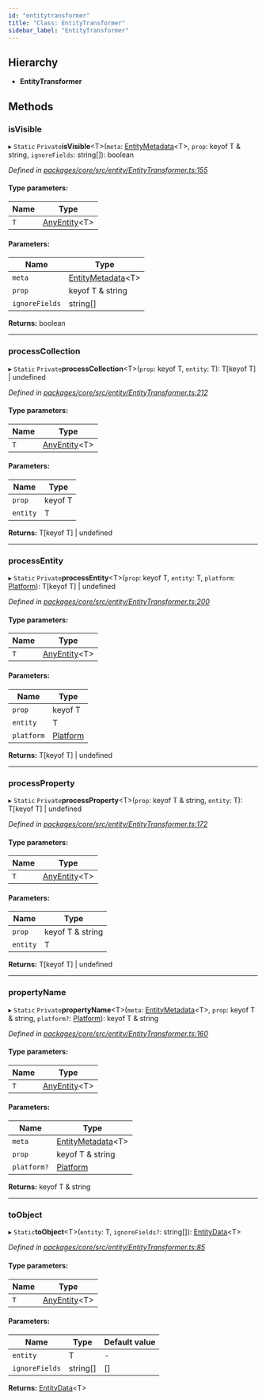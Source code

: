 ```yaml
---
id: "entitytransformer"
title: "Class: EntityTransformer"
sidebar_label: "EntityTransformer"
---
```


## Hierarchy

* **EntityTransformer**

## Methods

### isVisible

▸ `Static` `Private`**isVisible**&#60;T>(`meta`: [EntityMetadata](entitymetadata.md)&#60;T>, `prop`: keyof T & string, `ignoreFields`: string[]): boolean

*Defined in [packages/core/src/entity/EntityTransformer.ts:155](https://github.com/mikro-orm/mikro-orm/blob/18b580bb42/packages/core/src/entity/EntityTransformer.ts#L155)*

#### Type parameters:

Name | Type |
------ | ------ |
`T` | [AnyEntity](../index.md#anyentity)&#60;T> |

#### Parameters:

Name | Type |
------ | ------ |
`meta` | [EntityMetadata](entitymetadata.md)&#60;T> |
`prop` | keyof T & string |
`ignoreFields` | string[] |

**Returns:** boolean

___

### processCollection

▸ `Static` `Private`**processCollection**&#60;T>(`prop`: keyof T, `entity`: T): T[keyof T] \| undefined

*Defined in [packages/core/src/entity/EntityTransformer.ts:212](https://github.com/mikro-orm/mikro-orm/blob/18b580bb42/packages/core/src/entity/EntityTransformer.ts#L212)*

#### Type parameters:

Name | Type |
------ | ------ |
`T` | [AnyEntity](../index.md#anyentity)&#60;T> |

#### Parameters:

Name | Type |
------ | ------ |
`prop` | keyof T |
`entity` | T |

**Returns:** T[keyof T] \| undefined

___

### processEntity

▸ `Static` `Private`**processEntity**&#60;T>(`prop`: keyof T, `entity`: T, `platform`: [Platform](platform.md)): T[keyof T] \| undefined

*Defined in [packages/core/src/entity/EntityTransformer.ts:200](https://github.com/mikro-orm/mikro-orm/blob/18b580bb42/packages/core/src/entity/EntityTransformer.ts#L200)*

#### Type parameters:

Name | Type |
------ | ------ |
`T` | [AnyEntity](../index.md#anyentity)&#60;T> |

#### Parameters:

Name | Type |
------ | ------ |
`prop` | keyof T |
`entity` | T |
`platform` | [Platform](platform.md) |

**Returns:** T[keyof T] \| undefined

___

### processProperty

▸ `Static` `Private`**processProperty**&#60;T>(`prop`: keyof T & string, `entity`: T): T[keyof T] \| undefined

*Defined in [packages/core/src/entity/EntityTransformer.ts:172](https://github.com/mikro-orm/mikro-orm/blob/18b580bb42/packages/core/src/entity/EntityTransformer.ts#L172)*

#### Type parameters:

Name | Type |
------ | ------ |
`T` | [AnyEntity](../index.md#anyentity)&#60;T> |

#### Parameters:

Name | Type |
------ | ------ |
`prop` | keyof T & string |
`entity` | T |

**Returns:** T[keyof T] \| undefined

___

### propertyName

▸ `Static` `Private`**propertyName**&#60;T>(`meta`: [EntityMetadata](entitymetadata.md)&#60;T>, `prop`: keyof T & string, `platform?`: [Platform](platform.md)): keyof T & string

*Defined in [packages/core/src/entity/EntityTransformer.ts:160](https://github.com/mikro-orm/mikro-orm/blob/18b580bb42/packages/core/src/entity/EntityTransformer.ts#L160)*

#### Type parameters:

Name | Type |
------ | ------ |
`T` | [AnyEntity](../index.md#anyentity)&#60;T> |

#### Parameters:

Name | Type |
------ | ------ |
`meta` | [EntityMetadata](entitymetadata.md)&#60;T> |
`prop` | keyof T & string |
`platform?` | [Platform](platform.md) |

**Returns:** keyof T & string

___

### toObject

▸ `Static`**toObject**&#60;T>(`entity`: T, `ignoreFields?`: string[]): [EntityData](../index.md#entitydata)&#60;T>

*Defined in [packages/core/src/entity/EntityTransformer.ts:85](https://github.com/mikro-orm/mikro-orm/blob/18b580bb42/packages/core/src/entity/EntityTransformer.ts#L85)*

#### Type parameters:

Name | Type |
------ | ------ |
`T` | [AnyEntity](../index.md#anyentity)&#60;T> |

#### Parameters:

Name | Type | Default value |
------ | ------ | ------ |
`entity` | T | - |
`ignoreFields` | string[] | [] |

**Returns:** [EntityData](../index.md#entitydata)&#60;T>
